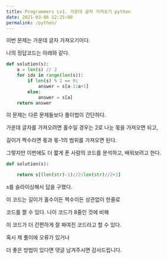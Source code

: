 ```yaml
---
title: Programmers Lv1. 가운데 글자 가져오기 python
date: 2021-03-06 12:25:00
permalink: /python/
---
```


이번 문제는 가운데 글자 가져오기이다.

나의 정답코드는 아래와 같다.
~~~python
def solution(s):
    a = len(s) // 2
    for idx in range(len(s)):
        if len(s) % 2 == 0:
            answer = s[a-1:a+1]
        else:
            answer = s[a]
    return answer
~~~
이 문제는 다른 문제들보다 풀이법이 간단하다.

가운데 글자를 가져오려면 홀수일 경우는 2로 나눈 몫을 가져오면 되고,

길이가 짝수라면 몫과 몫-1의 범위를 가져오면 된다.

그렇지만 이번에도 더 짧게 푼 사람의 코드를 분석하고, 배워보려고 한다.

~~~python
def solution(s):

    return s[(len(str)-1)//2:len(str)//2+1]
~~~
s를 슬라이싱해서 답을 구했다.

이 코드는 길이가 홀수이든 짝수이든 상관없이 한줄로

코드를 짤 수 있다. 나이 코드가 8줄인 것에 비해

이 코드가 더 간편하게 잘 짜여진 코드라고 할 수 있다.

혹시 제 풀이에 오류가 있거나

더 좋은 방법이 있다면 댓글 남겨주시면 감사드립니다.
